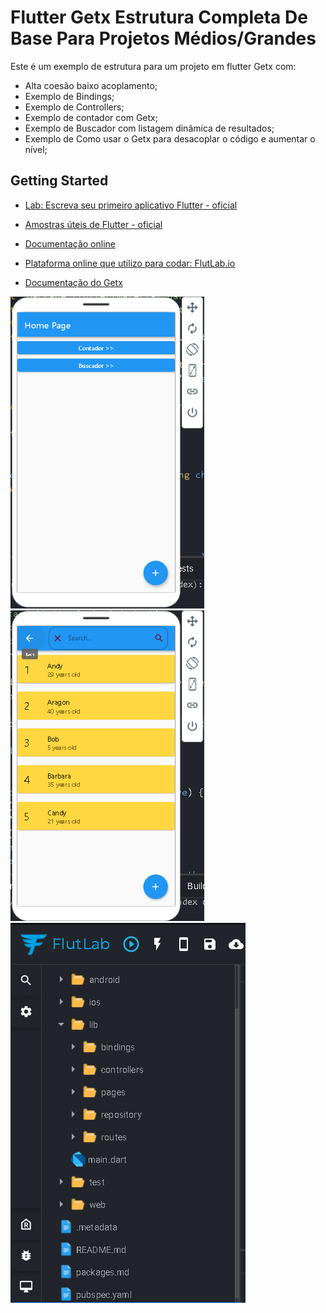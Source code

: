 # Flutter Getx Estrutura Completa De Base Para Projetos Médios/Grandes

Este é um exemplo de estrutura para um projeto em flutter Getx com:
* Alta coesão baixo acoplamento;
* Exemplo de Bindings;
* Exemplo de Controllers;
* Exemplo de contador com Getx;
* Exemplo de Buscador com listagem dinâmica de resultados;
* Exemplo de Como usar o Getx para desacoplar o código e aumentar o nível;

## Getting Started
- [Lab: Escreva seu primeiro aplicativo Flutter - oficial](https://flutter.dev/docs/get-started/codelab)
- [Amostras úteis de Flutter - oficial](https://flutter.dev/docs/cookbook)
- [Documentação online](https://flutter.dev/docs)

- [Plataforma online que utilizo para codar: FlutLab.io](https://flutlab.io)
- [Documentação do Getx](https://pub.dev/packages/get)

<img src='img1.PNG'>
<img src='img2.PNG'>
<img src='img3.PNG'>
